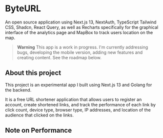 # ByteURL

An open source application using Next.js 13, NextAuth, TypeScript Tailwind CSS, Shadcn, React Query, as well as Recharts specifically for the graphical interface of the analytics page and MapBox to track users location on the map.

> **Warning**
> This app is a work in progress. I'm currently addressing bugs, developing the mobile version, adding new features and creating content.
> See the roadmap below.

## About this project

This project is an experimental app I built using Next.js 13 and Golang for the backend.

It is a free URL shortener application that allows users to register an account, create shortened links, and track the performance of each link by click count, device type, browser type, IP addresses, and location of the audience that clicked on the links.

## Note on Performance
